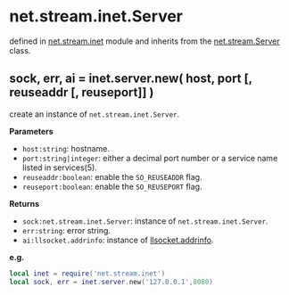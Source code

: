 # net.stream.inet.Server

defined in [net.stream.inet](../lib/stream/inet.lua) module and inherits from the [net.stream.Server](net_stream_server.md) class.


## sock, err, ai = inet.server.new( host, port [, reuseaddr [, reuseport]] )

create an instance of `net.stream.inet.Server`.

**Parameters**

- `host:string`: hostname.
- `port:string|integer`: either a decimal port number or a service name listed in services(5).
- `reuseaddr:boolean`: enable the `SO_REUSEADDR` flag.
- `reuseport:boolean`: enable the `SO_REUSEPORT` flag.

**Returns**

- `sock:net.stream.inet.Server`: instance of `net.stream.inet.Server`.
- `err:string`: error string.
- `ai:llsocket.addrinfo`: instance of [llsocket.addrinfo](https://github.com/mah0x211/lua-llsocket#llsocketaddrinfo-instance-methods).


**e.g.**

```lua
local inet = require('net.stream.inet')
local sock, err = inet.server.new('127.0.0.1',8080)
```


